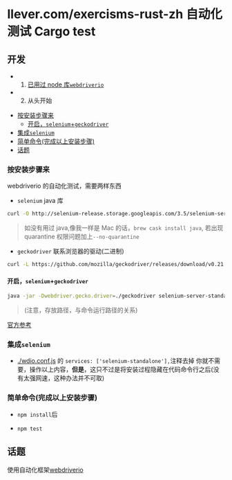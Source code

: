 # llever.com/exercisms-rust-zh 自动化测试 Cargo test

## 开发

- 1. [已用过 node 库`webdriverio`](#简单命令)
- 2. 从头开始

<!-- START doctoc generated TOC please keep comment here to allow auto update -->
<!-- DON'T EDIT THIS SECTION, INSTEAD RE-RUN doctoc TO UPDATE -->


  - [按安装步骤来](#%E6%8C%89%E5%AE%89%E8%A3%85%E6%AD%A5%E9%AA%A4%E6%9D%A5)
    - [开启，`selenium`+`geckodriver`](#%E5%BC%80%E5%90%AFseleniumgeckodriver)
  - [集成`selenium`](#%E9%9B%86%E6%88%90selenium)
  - [简单命令(完成以上安装步骤)](#%E7%AE%80%E5%8D%95%E5%91%BD%E4%BB%A4%E5%AE%8C%E6%88%90%E4%BB%A5%E4%B8%8A%E5%AE%89%E8%A3%85%E6%AD%A5%E9%AA%A4)
- [话题](#%E8%AF%9D%E9%A2%98)

<!-- END doctoc generated TOC please keep comment here to allow auto update -->

### 按安装步骤来

webdriverio 的自动化测试，需要两样东西

- `selenium` java 库

```bash
curl -O http://selenium-release.storage.googleapis.com/3.5/selenium-server-standalone-3.5.3.jar
```

> 如没有用过 java,像我一样是 Mac 的话，`brew cask install java`,
> 若出现 quarantine 权限问题加上`--no-quarantine`

- `geckodriver` 联系浏览器的驱动(二进制)

```bash
curl -L https://github.com/mozilla/geckodriver/releases/download/v0.21.0/geckodriver-v0.21.0-macos.tar.gz | tar xz
```

#### 开启，`selenium`+`geckodriver`

```bash
java -jar -Dwebdriver.gecko.driver=./geckodriver selenium-server-standalone-3.5.3.jar
```

> (注意，存放路径，与命令运行路径的关系)

[官方参考](http://webdriver.io/guide.html)

### 集成`selenium`

- [./wdio.conf.js](./wdio.conf.js) 的 `services: ['selenium-standalone'],`注释去掉
  你就不需要，操作以上内容，**但是**，这只不过是将安装过程隐藏在代码命令行之后(没有太强网速，这种办法并不可取)

### 简单命令(完成以上安装步骤)

- `npm install`后

- `npm test`

## 话题

使用自动化框架[webdriverio](https://github.com/webdriverio/webdriverio)

